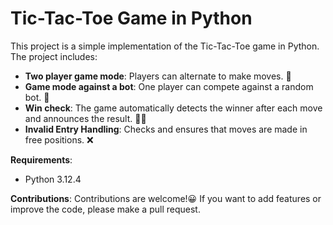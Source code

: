# Tic-Tac-Toe Game in Python

This project is a simple implementation of the Tic-Tac-Toe game in Python. The project includes:

- **Two player game mode**: Players can alternate to make moves. 👥
- **Game mode against a bot**: One player can compete against a random bot. 🤖
- **Win check**: The game automatically detects the winner after each move and announces the result. 🏁✅
- **Invalid Entry Handling**: Checks and ensures that moves are made in free positions. ❌

**Requirements**:
- Python 3.12.4

**Contributions**:
Contributions are welcome!😀 If you want to add features or improve the code, please make a pull request.
